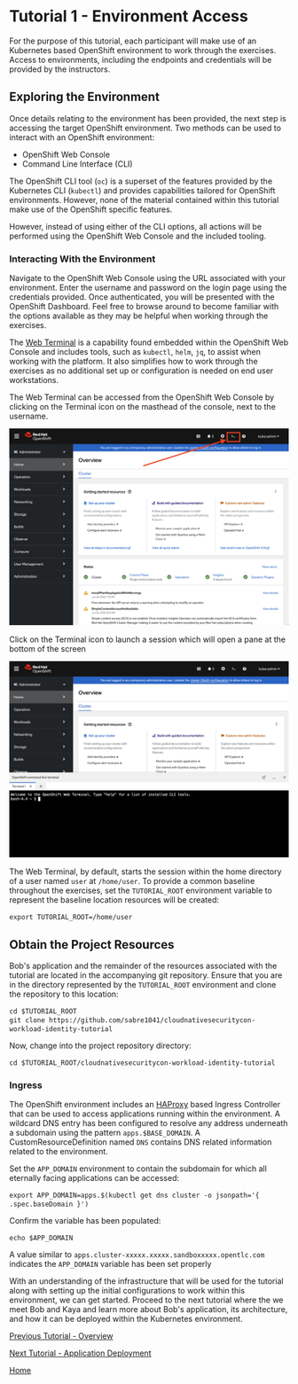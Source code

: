 # Tutorial 1 - Environment Access

For the purpose of this tutorial, each participant will make use of an Kubernetes based OpenShift environment to work through the exercises. Access to environments, including the endpoints and credentials  will be provided by the instructors.

## Exploring the Environment

Once details relating to the environment has been provided, the next step is accessing the target OpenShift environment. Two methods can be used to interact with an OpenShift environment:

* OpenShift Web Console
* Command Line Interface (CLI)

The OpenShift CLI tool (`oc`) is a superset of the features provided by the Kubernetes CLI (`kubectl`) and provides capabilities tailored for OpenShift environments. However, none of the material contained within this tutorial make use of the OpenShift specific features.

However, instead of using either of the CLI options, all actions will be performed using the OpenShift Web Console and the included tooling.

### Interacting With the Environment

Navigate to the OpenShift Web Console using the URL associated with your environment. Enter the username and password on the login page using the credentials provided. Once authenticated, you will be presented with the OpenShift Dashboard. Feel free to browse around to become familiar with the options available as they may be helpful when working through the exercises.

The [Web Terminal](https://docs.openshift.com/container-platform/4.15/web_console/web_terminal/odc-using-web-terminal.html) is a capability found embedded within the OpenShift Web Console and includes tools, such as `kubectl`, `helm`, `jq`, to assist when working with the platform. It also simplifies how to work through the exercises as no additional set up or configuration is needed on end user workstations.

The Web Terminal can be accessed from the OpenShift Web Console by clicking on the Terminal icon on the masthead of the console, next to the username. 

![OpenShift Web Console](images/openshift-console.png)

Click on the Terminal icon to launch a session which will open a pane at the bottom of the screen

![Web Terminal](images/web-terminal.png)

The Web Terminal, by default, starts the session within the home directory of a user named `user` at `/home/user`. To provide a common baseline throughout the exercises, set the `TUTORIAL_ROOT` environment variable to represent the baseline location resources will be created:

```shell
export TUTORIAL_ROOT=/home/user
```

## Obtain the Project Resources

Bob's application and the remainder of the resources associated with the tutorial are located in the accompanying git repository. Ensure that you are in the directory represented by the `TUTORIAL_ROOT` environment and clone the repository to this location:

```shell
cd $TUTORIAL_ROOT
git clone https://github.com/sabre1041/cloudnativesecuritycon-workload-identity-tutorial
```

Now, change into the project repository directory:

```shell
cd $TUTORIAL_ROOT/cloudnativesecuritycon-workload-identity-tutorial
```

### Ingress

The OpenShift environment includes an [HAProxy](https://www.haproxy.org) based Ingress Controller that can be used to access applications running within the environment. A wildcard DNS entry has been configured to resolve any address underneath a subdomain using the pattern `apps.$BASE_DOMAIN`. A CustomResourceDefinition named `DNS` contains DNS related information related to the environment.

Set the `APP_DOMAIN` environment to contain the subdomain for which all eternally facing applications can be accessed:

```shell
export APP_DOMAIN=apps.$(kubectl get dns cluster -o jsonpath='{ .spec.baseDomain }')
```

Confirm the variable has been populated:

```shell
echo $APP_DOMAIN
```

A value similar to `apps.cluster-xxxxx.xxxxx.sandboxxxxx.opentlc.com` indicates the `APP_DOMAIN` variable has been set properly

With an understanding of the infrastructure that will be used for the tutorial along with setting up the initial configurations to work within this environment, we can get started. Proceed to the next tutorial where the we meet Bob and Kaya and learn more about Bob's application, its architecture, and how it can be deployed within the Kubernetes environment.

[Previous Tutorial - Overview](tutorial0.md)

[Next Tutorial - Application Deployment](tutorial2.md)

[Home](../README.md)
